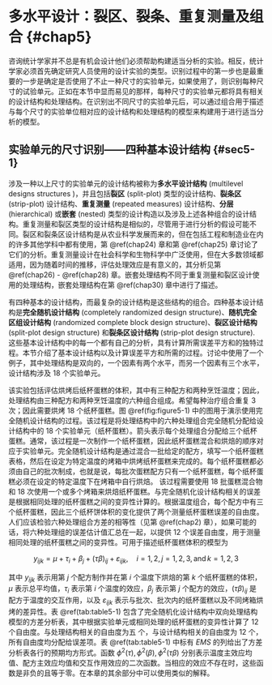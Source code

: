 
# 多水平设计：裂区、裂条、重复测量及组合 {#chap5}

咨询统计学家并不总是有机会设计他们必须帮助构建适当分析的实验。相反，统计学家必须首先确定研究人员使用的设计实验的类型。识别过程中的第一步也是最重要的一步是确定是否使用了不止一种尺寸的实验单元，如果使用了，则识别每种尺寸的试验单元。正如在本节中显而易见的那样，每种尺寸的实验单元都将具有相关的设计结构和处理结构。在识别出不同尺寸的实验单元后，可以通过组合用于描述与每个尺寸的实验单位相对应的设计结构和处理结构的模型来构建用于进行适当分析的模型。

## 实验单元的尺寸识别——四种基本设计结构 {#sec5-1}

涉及一种以上尺寸的实验单元的设计结构被称为**多水平设计结构** (multilevel designs structures )，并且包括**裂区** (split-plot) 类型的设计结构、**裂条区** (strip-plot) 设计结构、**重复测量** (repeated measures) 设计结构、**分层** (hierarchical) 或**嵌套** (nested) 类型的设计构造以及涉及上述各种组合的设计结构。重复测量和裂区类型的设计结构是相似的，尽管用于进行分析的假设可能不同。裂区和裂条区设计结构是从农业科学发展而来的，但在包括工程和制造业在内的许多其他学科中都有使用，第 \@ref(chap24) 章和第 \@ref(chap25) 章讨论了它们的分析。重复测量设计在社会科学和生物科学中广泛使用，但在大多数领域都适用，因为随着时间的推移，评估处理效应是有意义的，其分析见第 \@ref(chap26) - \@ref(chap28) 章。嵌套处理结构不同于重复测量和裂区设计使用的处理结构，嵌套处理结构在第 \@ref(chap30) 章中进行了描述。

有四种基本的设计结构，而最复杂的设计结构是这些结构的组合。四种基本设计结构是**完全随机设计结构** (completely randomized design 
structure)、**随机完全区组设计结构** (randomized complete block design structure)、**裂区设计结构** (split-plot design structure) 和**裂条区设计结构** (strip-plot design structure). 这些基本设计结构中的每一个都有自己的分析，具有计算所需误差平方和的独特过程。本节介绍了基本设计结构以及计算误差平方和所需的过程。讨论中使用了一个例子，其中处理结构是双向的，一个因素有两个水平，而另一个因素有三个水平，设计结构涉及 $18$ 个实验单元。

该实验包括评估烘烤后纸杯蛋糕的体积，其中有三种配方和两种烹饪温度；因此，处理结构由三种配方和两种烹饪温度的六种组合组成。希望每种治疗组合重复 $3$ 次；因此需要烘烤 $18$ 个纸杯蛋糕。图 \@ref(fig:figure5-1) 中的图用于演示使用完全随机设计结构的过程。该过程是将处理结构中的六种处理组合完全随机分配给设计结构中的 $18$ 个实验单元（纸杯蛋糕）。箭头表示每个处理组合分配给三个纸杯蛋糕。通常，该过程是一次制作一个纸杯蛋糕，因此纸杯蛋糕混合和烘焙的顺序对应于实验单元。完全随机设计结构是通过混合一批给定的配方，填写一个纸杯蛋糕表格，然后在设定为特定温度的烤箱中烘烤纸杯蛋糕来完成的。每个纸杯蛋糕都必须由自己的批次制成，也就是说，每批次蛋糕配方只有一个纸杯蛋糕，每个纸杯蛋糕必须在设定的特定温度下在烤箱中自行烘焙。
该过程需要使用 $18$ 批蛋糕混合物和 $18$ 次使用一个或多个烤箱来烘焙纸杯蛋糕。与完全随机化设计结构相关的误差是根据相同处理的纸杯蛋糕之间的变异性计算的。根据温度组合，每个配方中有三个纸杯蛋糕，因此三个纸杯饼体积的变化提供了两个测量纸杯蛋糕误差的自由度。人们应该检验六种处理组合方差的相等性（见第 \@ref(chap2) 章），如果可能的话，将六种处理组的误差估计值汇总在一起，以提供 $12$ 个误差自由度，用于测量相同处理的纸杯蛋糕之间的变异性。可用于描述纸杯蛋糕体积的模型为

$$y_{ijk}=\mu+\tau_{i}+\beta_{j}+(\tau\beta)_{ij}+\varepsilon_{ijk},\quad i=1,2,j=1,2,3,\mathrm{and}\,k=1,2,3$$

其中 $y_{ijk}$ 表示用第 $j$ 个配方制作并在第 $i$ 个温度下烘焙的第 $k$ 个纸杯蛋糕的体积，$\mu$ 表示总平均值，$\tau_i$ 表示第 $i$ 个温度的效应，$\beta_j$ 表示第 $j$ 个配方的效应，$(\tau\beta)_{ij}$ 是配方于温度的交互作用，以及 $\varepsilon_{ijk}$ 表示与批次、批次内的纸杯蛋糕以及不同烤箱烘烤的差异性。表 \@ref(tab:table5-1) 包含了完全随机化设计结构中双向处理结构模型的方差分析表，其中根据实验单元或相同处理的纸杯蛋糕的变异性计算了 $12$ 个自由度。与处理结构相关的自由度为五 个，与设计结构相关的自由度为 $12$ 个，所有自由度均分配给误差项。表 \@ref(tab:table5-1) 中标有 $EMS$ 的列给出了方差分析表各行的预期均方形式。函数 $\phi^2(\tau),\phi^2(\beta),\phi^2(\tau\beta)$ 分别表示温度主效应均值、配方主效应均值和交互作用效应的二次函数。当相应的效应不存在时，这些函数是非负的且等于零。在本章的其余部分中可以使用类似的解释。


